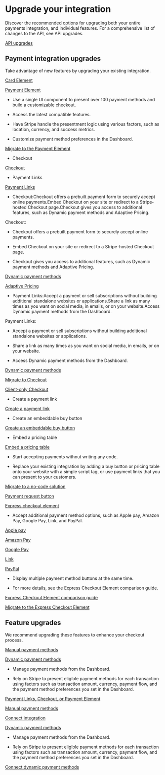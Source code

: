 # Upgrade your integration

Discover the recommended options for upgrading both your entire payments integration, and individual features. For a comprehensive list of changes to the API, see API upgrades.

[API upgrades](/upgrades)

## Payment integration upgrades

Take advantage of new features by upgrading your existing integration.

[Card Element](/payments/payment-card-element-comparison)

[Payment Element](/payments/payment-element)

- Use a single UI component to present over 100 payment methods and build a customizable checkout.

- Access the latest compatible features.

- Have Stripe handle the presentment logic using various factors, such as location, currency, and success metrics.

- Customize payment method preferences in the Dashboard.

[Migrate to the Payment Element](/payments/payment-element/migration)

- Checkout

[Checkout](/payments/checkout/how-checkout-works)

- Payment Links

[Payment Links](/payment-links)

- Checkout:Checkout offers a prebuilt payment form to securely accept online payments.Embed Checkout on your site or redirect to a Stripe-hosted Checkout page.Checkout gives you access to additional features, such as Dynamic payment methods and Adaptive Pricing.

Checkout:

- Checkout offers a prebuilt payment form to securely accept online payments.

- Embed Checkout on your site or redirect to a Stripe-hosted Checkout page.

- Checkout gives you access to additional features, such as Dynamic payment methods and Adaptive Pricing.

[Dynamic payment methods](/payments/payment-methods/dynamic-payment-methods)

[Adaptive Pricing](/payments/checkout/adaptive-pricing)

- Payment Links:Accept a payment or sell subscriptions without building additional standalone websites or applications.Share a link as many times as you want on social media, in emails, or on your website.Access Dynamic payment methods from the Dashboard.

Payment Links:

- Accept a payment or sell subscriptions without building additional standalone websites or applications.

- Share a link as many times as you want on social media, in emails, or on your website.

- Access Dynamic payment methods from the Dashboard.

[Dynamic payment methods](/payments/payment-methods/dynamic-payment-methods)

[Migrate to Checkout](/payments/checkout/migration)

[Client-only Checkout](/payments/checkout/client)

- Create a payment link

[Create a payment link](/payment-links/create)

- Create an embeddable buy button

[Create an embeddable buy button](/payment-links/buy-button)

- Embed a pricing table

[Embed a pricing table](/payments/checkout/pricing-table)

- Start accepting payments without writing any code.

- Replace your existing integration by adding a buy button or pricing table onto your website with a simple script tag, or use payment links that you can present to your customers.

[Migrate to a no-code solution](/no-code/get-started#get-retain-subscribers)

[Payment request button](/stripe-js/elements/payment-request-button)

[Express checkout element](/elements/express-checkout-element)

- Accept additional payment method options, such as Apple pay, Amazon Pay, Google Pay, Link, and PayPal.

[Apple pay](/apple-pay)

[Amazon Pay](/payments/amazon-pay)

[Google Pay](/google-pay)

[Link](/payments/link)

[PayPal](/payments/paypal)

- Display multiple payment method buttons at the same time.

- For more details, see the Express Checkout Element comparison guide.

[Express Checkout Element comparison guide](/elements/express-checkout-element/comparison)

[Migrate to the Express Checkout Element](/elements/express-checkout-element/migration)

## Feature upgrades

We recommend upgrading these features to enhance your checkout process.

[Manual payment methods](/payments/payment-methods/integration-options#listing-payment-methods-manually)

[Dynamic payment methods](/payments/payment-methods/dynamic-payment-methods)

- Manage payment methods from the Dashboard.

- Rely on Stripe to present eligible payment methods for each transaction using factors such as transaction amount, currency, payment flow, and the payment method preferences you set in the Dashboard.

[Payment Links, Checkout, or Payment Element](/payments/payment-methods/dynamic-payment-methods)

[Manual payment methods](/payments/payment-methods/integration-options#listing-payment-methods-manually)

[Connect integration](/connect/creating-a-payments-page)

[Dynamic payment methods](/connect/dynamic-payment-methods)

- Manage payment methods from the Dashboard.

- Rely on Stripe to present eligible payment methods for each transaction using factors such as transaction amount, currency, payment flow, and the payment method preferences you set in the Dashboard.

[Connect dynamic payment methods](/connect/dynamic-payment-methods)
